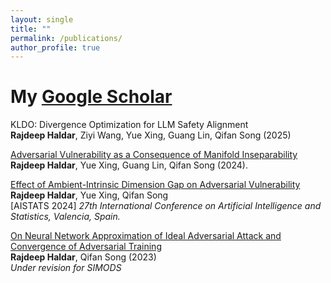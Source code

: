 ```yaml
---
layout: single
title: ""
permalink: /publications/
author_profile: true
---
```

# <i class="fa fa-fw fa-paste"></i> My [Google Scholar](https://scholar.google.com/citations?user=6TXLCaYAAAAJ&hl=en) #

KLDO: Divergence Optimization for LLM Safety Alignment\
**Rajdeep Haldar**, Ziyi Wang, Yue Xing, Guang Lin, Qifan Song (2025)

[Adversarial Vulnerability as a Consequence of Manifold Inseparability](https://arxiv.org/pdf/2410.06921)\
**Rajdeep Haldar**, Yue Xing, Guang Lin, Qifan Song (2024).

[Effect of Ambient-Intrinsic Dimension Gap on Adversarial Vulnerability](https://proceedings.mlr.press/v238/haldar24a.html)\
**Rajdeep Haldar**, Yue Xing, Qifan Song\
[AISTATS 2024] _27th International Conference on Artificial Intelligence and Statistics, Valencia, Spain._

[On Neural Network Approximation of Ideal Adversarial Attack and Convergence of Adversarial Training](https://arxiv.org/abs/2307.16099)\
**Rajdeep Haldar**, Qifan Song (2023)\
_Under revision for SIMODS_




